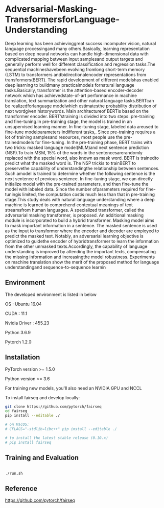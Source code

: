 # Adversarial-Masking-TransformersforLanguage-Understanding

Deep  learning  has been achievinggreat  success  incomputer  vision,  natural language processingand many others.Basically, learning representation based on deep neural networks can handle high-dimensional data with complicated mapping between input samplesand output targets and generally perform well for different classification and regression tasks.The sequential machineshavebeen evolving fromlong short-term memory  (LSTM) to transformers andbidirectionalencoder representations  from transformers(BERT). The rapid development of different modelshas enabled deep learning  to buildmany  practicalmodels  fornatural  language  tasks.Basically, transformer is the attention-based encoder-decoder network which has achievedstate-of-art  performance  in machine  translation, text  summarization  and  other  natural language  tasks.BERTcan  be  realizedforlanguage  modelwhich  estimatesthe probability distribution of next wordgiven historywords. Main architectureof BERTis based on the transformer encoder. BERT’straining is divided into two steps: pre-training and fine-tuning.In pre-training stage, the model is trained in an unsupervised learning  manner.  In fine-tuning  stage, labeled  data areused  to  fine-tune modelparameters indifferent tasks,. Since pre-training requires a lot of training samplesand resources, most people use the pre-trainedmodels for fine-tuning. In the pre-training phase, BERT trains with two tricks: masked language model(MLM)and next sentence prediction (NSP).To train MSM, 15% of the words in the sentencesarerandomly replaced with the special word, also known as mask word. BERT is trainedto predict what the masked word is. The NSP trickis to trainBERT to preservethe capability of understandingthe relationship between sentences. Such amodel is trained to determine whether the following sentence is the next sentence of previous sentence. In fine-tuning stage, we can directly initialize model with the pre-trained parameters, and then fine-tune the model with labeled data. Since the number ofparameters required for fine-tuningis limited, the computation costis much less than that in pre-training stage.This study deals with natural language understanding where a deep machine is learned to comprehend contextual meanings of text streamsfrom human languages. A specialized transformer, called the adversarial masking transformer, is proposed. An additional masking module is incorporated to build a hybrid transformer. Masking model aims to mask important information in a sentence. The masked sentence is used as the input to transformer where the encoder and decoder are employed to predict the masked text. Notably, an adversarial learning objective is optimized to guidethe encoder of hybridtransformer to learn the information from the other unmasked texts.Accordingly, the capability of language understanding is improved by attending the important texts, compensating the  missing  information and increasingthe model  robustness. Experiments  on  machine  translation  show  the  merit  of the  proposed  method  for language understandingand sequence-to-sequence learnin

## Environment

The developed environment is listed in below 

OS : Ubuntu 16.04 

CUDA : 11.1

Nvidia Driver : 455.23

Python 3.6.9

Pytorch 1.2.0

## Installation

PyTorch version >= 1.5.0

Python version >= 3.6

For training new models, you'll also need an NVIDIA GPU and NCCL

To install fairseq and develop locally:

```sh
git clone https://github.com/pytorch/fairseq
cd fairseq
pip install --editable ./

# on MacOS:
# CFLAGS="-stdlib=libc++" pip install --editable ./

# to install the latest stable release (0.10.x)
# pip install fairseq
```

## Training and Evaluation

```sh

./run.sh

```


## Reference

https://github.com/pytorch/fairseq
